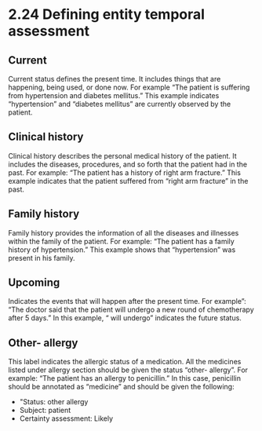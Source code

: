 # 2.24 Defining entity temporal assessment

## Current

Current status defines the present time. It includes things that are happening, being used, or done now.
For example “The patient is suffering from hypertension and diabetes mellitus.” This example indicates “hypertension” and “diabetes mellitus” are currently observed by the patient.

## Clinical history

Clinical history describes the personal medical history of the patient. It includes the diseases, procedures, and so forth that the patient had in the past.
For example: “The patient has a history of right arm fracture.” This example indicates that the patient suffered from “right arm fracture” in the past.

## Family history

Family history provides the information of all the diseases and illnesses within the family of the patient.
For example: “The patient has a family history of hypertension.” This example shows that “hypertension” was present in his family.

## Upcoming

Indicates the events that will happen after the present time.
For example”: “The doctor said that the patient will undergo a new round of chemotherapy after 5 days.” In this example, “ will undergo” indicates the future status.

## Other- allergy

This label indicates the allergic status of a medication. All the medicines listed under allergy section should be given the status “other- allergy”.
For example: “The patient has an allergy to penicillin.” In this case, penicillin should be annotated as “medicine” and should be given the following:

* "Status: other allergy
* Subject: patient
* Certainty assessment: Likely

